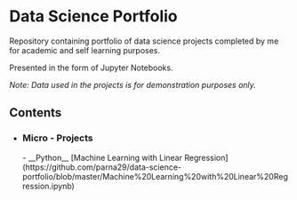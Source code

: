 # Data Science Portfolio

Repository containing portfolio of data science projects completed by me for academic and self learning purposes. 

Presented in the form of Jupyter Notebooks.

*Note: Data used in the projects is for demonstration purposes only.*

<h2>Contents</h2>

* <h3>Micro - Projects</h3>
      - __Python__
         [Machine Learning with Linear Regression] (https://github.com/parna29/data-science-portfolio/blob/master/Machine%20Learning%20with%20Linear%20Regression.ipynb)
      

